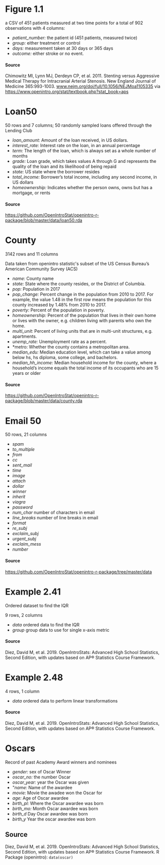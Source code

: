 # Figure 1.1

a CSV of 451 patients measured at two time points for a total of 902 observations with 4 columns: 

* *patient_number:* the patient id (451 patients, measured twice)
* *group:* either treatment or control
* *days:* measurement taken at 30 days or 365 days
* *outcome:* either stroke or no event.

#### Source
Chimowitz MI, Lynn MJ, Derdeyn CP, et al. 2011. Stenting versus Aggressive Medical Therapy for Intracranial
Arterial Stenosis. New England Journal of Medicine 365:993-1003. www.nejm.org/doi/full/10.1056/NEJMoa1105335 via https://www.openintro.org/stat/textbook.php?stat_book=aps

# Loan50

50 rows and 7 columns; 50 randomly sampled loans offered through the Lending Club 

* *loan_amount:* Amount of the loan received, in US dollars.
* *interest_rate:* Interest rate on the loan, in an annual percentage
* *term:* The length of the loan, which is always set as a whole number of months
* *grade:* Loan grade, which takes values A through G and represents the quality of the loan and its likelihood of being repaid
* *state:* US state where the borrower resides
* *total_income:* Borrower’s total income, including any second income, in US dollars
* *homeownership:* Indicates whether the person owns, owns but has a mortgage, or rents

#### Source
https://github.com/OpenIntroStat/openintro-r-package/blob/master/data/loan50.rda


# County

3142 rows and 11 columns

Data taken from openintro statistic's subset of the US Census Bureau’s American Community Survey (ACS)

* *name:* County name
* *state:* State where the county resides, or the District of Columbia.
* *pop:* Population in 2017
* *pop_change:* Percent change in the population from 2010 to 2017. For example, the value 1.48 in the first row means the population for this county increased by 1.48% from 2010 to 2017.
* *poverty:* Percent of the population in poverty.
* *homeownership:* Percent of the population that lives in their own home or lives with the owner, e.g. children living with parents who own the home.
* *multi_unit:* Percent of living units that are in multi-unit structures, e.g. apartments.
* *unemp_rate:* Unemployment rate as a percent.
* *metro: Whether the county contains a metropolitan area.
* *median_edu:* Median education level, which can take a value among below hs, hs diploma, some college, and bachelors.
* *median_hh_income:* Median household income for the county, where a household’s income equals the total income of its occupants who are 15 years or older

#### Source
https://github.com/OpenIntroStat/openintro-r-package/blob/master/data/county.rda

# Email 50

50 rows, 21 columns

* *spam*
* *to_multiple*
* *from*
* *cc*
* *sent_mail*
* *time*
* *image*
* *attach*
* *dollar*
* *winner*
* *inherit*
* *viagra*
* *password*
* *num_char* number of characters in email
* *line_breaks* number of line breaks in email
* *format*
* *re_subj*
* *exclaim_subj*
* *urgent_subj*
* *exclaim_mess*
* *number*


#### Source
https://github.com/OpenIntroStat/openintro-r-package/tree/master/data

# Example 2.41
Ordered dataset to find the IQR

9 rows, 2 columns

* *data* ordered data to find the IQR
* *group* group data to use for single x-axis metric 

#### Source
Diez, David M, et al. 2019. OpenIntroStats: Advanced High School Statistics, Second Edition, with updates based on AP® Statistics Course Framework. 

# Example 2.48

4 rows, 1 column

* *data* ordered data to perform linear transformations

#### Source
Diez, David M, et al. 2019. OpenIntroStats: Advanced High School Statistics, Second Edition, with updates based on AP® Statistics Course Framework. 

# Oscars

Record of past Academy Award winners and nominees

* *gender:* sex of Oscar Winner
* *oscar_no:* the number Oscar
* *oscar_year:* year the Oscar was given
* "*name:* Name of the awardee
* *movie:* Movie the awadee won the Oscar for
* *age:* Age of Oscar awardee
* *birth_pl:* Where the Oscar awardee was born
* *birth_mo:* Month Oscar awardee was born
* *birth_d* Day Oscar awardee was born
* *birth_y* Year the oscar awardee was born

## Source
Diez, David M, et al. 2019. OpenIntroStats: Advanced High School Statistics, Second Edition, with updates based on AP® Statistics Course Framework. R Package (openintro): `data(oscar)`